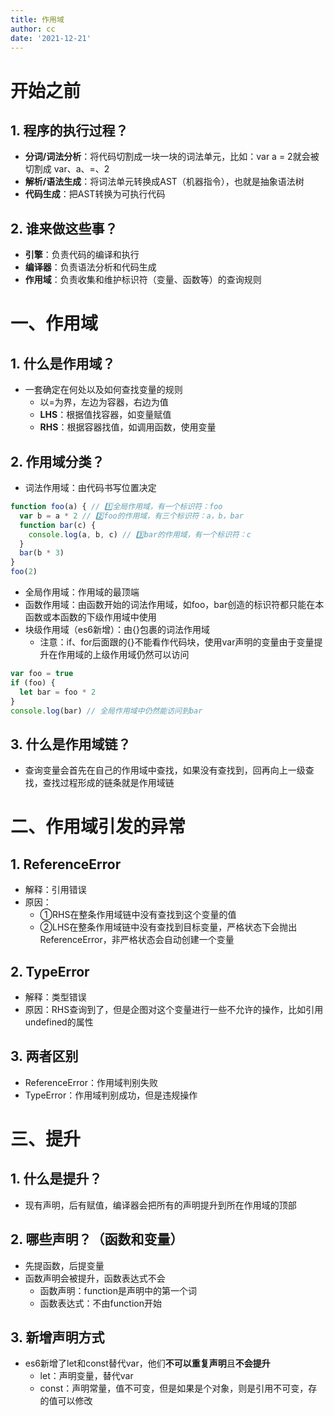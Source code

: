 ```yaml
---
title: 作用域
author: cc
date: '2021-12-21'
---
```


# 开始之前
## 1. 程序的执行过程？
- **分词/词法分析**：将代码切割成一块一块的词法单元，比如：var a = 2就会被切割成 var、a、=、2
- **解析/语法生成**：将词法单元转换成AST（机器指令），也就是抽象语法树
- **代码生成**：把AST转换为可执行代码
## 2. 谁来做这些事？
- **引擎**：负责代码的编译和执行
- **编译器**：负责语法分析和代码生成
- **作用域**：负责收集和维护标识符（变量、函数等）的查询规则

# 一、作用域
## 1. 什么是作用域？
- 一套确定在何处以及如何查找变量的规则
	- 以=为界，左边为容器，右边为值
	- **LHS**：根据值找容器，如变量赋值
  - **RHS**：根据容器找值，如调用函数，使用变量
## 2. 作用域分类？
- 词法作用域：由代码书写位置决定
```javascript
function foo(a) { // 1️⃣全局作用域，有一个标识符：foo
  var b = a * 2 // 2️⃣foo的作用域，有三个标识符：a，b，bar
  function bar(c) {
    console.log(a, b, c) // 3️⃣bar的作用域，有一个标识符：c
  }
  bar(b * 3)
}
foo(2)
```
- 全局作用域：作用域的最顶端
- 函数作用域：由函数开始的词法作用域，如foo，bar创造的标识符都只能在本函数或本函数的下级作用域中使用
- 块级作用域（es6新增）：由{}包裹的词法作用域
  - 注意：if、for后面跟的{}不能看作代码块，使用var声明的变量由于变量提升在作用域的上级作用域仍然可以访问
```javascript
var foo = true
if (foo) {
  let bar = foo * 2
}
console.log(bar) // 全局作用域中仍然能访问到bar
```
## 3. 什么是作用域链？
- 查询变量会首先在自己的作用域中查找，如果没有查找到，回再向上一级查找，查找过程形成的链条就是作用域链

# 二、作用域引发的异常
## 1. ReferenceError
- 解释：引用错误
- 原因：
  - ①RHS在整条作用域链中没有查找到这个变量的值
  - ②LHS在整条作用域链中没有查找到目标变量，严格状态下会抛出ReferenceError，非严格状态会自动创建一个变量
## 2. TypeError
- 解释：类型错误
- 原因：RHS查询到了，但是企图对这个变量进行一些不允许的操作，比如引用undefined的属性
## 3. 两者区别
- ReferenceError：作用域判别失败
- TypeError：作用域判别成功，但是违规操作

# 三、提升
## 1. 什么是提升？
- 现有声明，后有赋值，编译器会把所有的声明提升到所在作用域的顶部
## 2. 哪些声明？（函数和变量）
- 先提函数，后提变量
- 函数声明会被提升，函数表达式不会
  - 函数声明：function是声明中的第一个词
  - 函数表达式：不由function开始
## 3. 新增声明方式
- es6新增了let和const替代var，他们**不可以重复声明**且**不会提升**
  - let：声明变量，替代var
  - const：声明常量，值不可变，但是如果是个对象，则是引用不可变，存的值可以修改

